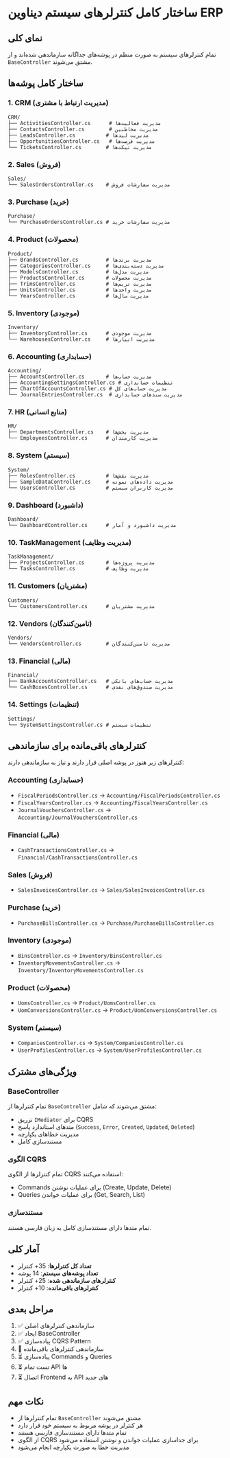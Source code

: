 # ساختار کامل کنترلرهای سیستم دیناوین ERP

## نمای کلی
تمام کنترلرهای سیستم به صورت منظم در پوشه‌های جداگانه سازماندهی شده‌اند و از `BaseController` مشتق می‌شوند.

## ساختار کامل پوشه‌ها

### 1. CRM (مدیریت ارتباط با مشتری)
```
CRM/
├── ActivitiesController.cs      # مدیریت فعالیت‌ها
├── ContactsController.cs        # مدیریت مخاطبین
├── LeadsController.cs          # مدیریت لیدها
├── OpportunitiesController.cs   # مدیریت فرصت‌ها
└── TicketsController.cs        # مدیریت تیکت‌ها
```

### 2. Sales (فروش)
```
Sales/
└── SalesOrdersController.cs    # مدیریت سفارشات فروش
```

### 3. Purchase (خرید)
```
Purchase/
└── PurchaseOrdersController.cs # مدیریت سفارشات خرید
```

### 4. Product (محصولات)
```
Product/
├── BrandsController.cs         # مدیریت برندها
├── CategoriesController.cs     # مدیریت دسته‌بندی‌ها
├── ModelsController.cs         # مدیریت مدل‌ها
├── ProductsController.cs       # مدیریت محصولات
├── TrimsController.cs          # مدیریت تریم‌ها
├── UnitsController.cs          # مدیریت واحدها
└── YearsController.cs          # مدیریت سال‌ها
```

### 5. Inventory (موجودی)
```
Inventory/
├── InventoryController.cs      # مدیریت موجودی
└── WarehousesController.cs     # مدیریت انبارها
```

### 6. Accounting (حسابداری)
```
Accounting/
├── AccountsController.cs       # مدیریت حساب‌ها
├── AccountingSettingsController.cs # تنظیمات حسابداری
├── ChartOfAccountsController.cs # مدیریت حساب‌های کل
└── JournalEntriesController.cs  # مدیریت سندهای حسابداری
```

### 7. HR (منابع انسانی)
```
HR/
├── DepartmentsController.cs    # مدیریت بخش‌ها
└── EmployeesController.cs      # مدیریت کارمندان
```

### 8. System (سیستم)
```
System/
├── RolesController.cs          # مدیریت نقش‌ها
├── SampleDataController.cs     # مدیریت داده‌های نمونه
└── UsersController.cs          # مدیریت کاربران سیستم
```

### 9. Dashboard (داشبورد)
```
Dashboard/
└── DashboardController.cs      # مدیریت داشبورد و آمار
```

### 10. TaskManagement (مدیریت وظایف)
```
TaskManagement/
├── ProjectsController.cs       # مدیریت پروژه‌ها
└── TasksController.cs          # مدیریت وظایف
```

### 11. Customers (مشتریان)
```
Customers/
└── CustomersController.cs      # مدیریت مشتریان
```

### 12. Vendors (تامین‌کنندگان)
```
Vendors/
└── VendorsController.cs        # مدیریت تامین‌کنندگان
```

### 13. Financial (مالی)
```
Financial/
├── BankAccountsController.cs   # مدیریت حساب‌های بانکی
└── CashBoxesController.cs      # مدیریت صندوق‌های نقدی
```

### 14. Settings (تنظیمات)
```
Settings/
└── SystemSettingsController.cs # تنظیمات سیستم
```

## کنترلرهای باقی‌مانده برای سازماندهی

کنترلرهای زیر هنوز در پوشه اصلی قرار دارند و نیاز به سازماندهی دارند:

### Accounting (حسابداری)
- `FiscalPeriodsController.cs` → `Accounting/FiscalPeriodsController.cs`
- `FiscalYearsController.cs` → `Accounting/FiscalYearsController.cs`
- `JournalVouchersController.cs` → `Accounting/JournalVouchersController.cs`

### Financial (مالی)
- `CashTransactionsController.cs` → `Financial/CashTransactionsController.cs`

### Sales (فروش)
- `SalesInvoicesController.cs` → `Sales/SalesInvoicesController.cs`

### Purchase (خرید)
- `PurchaseBillsController.cs` → `Purchase/PurchaseBillsController.cs`

### Inventory (موجودی)
- `BinsController.cs` → `Inventory/BinsController.cs`
- `InventoryMovementsController.cs` → `Inventory/InventoryMovementsController.cs`

### Product (محصولات)
- `UomsController.cs` → `Product/UomsController.cs`
- `UomConversionsController.cs` → `Product/UomConversionsController.cs`

### System (سیستم)
- `CompaniesController.cs` → `System/CompaniesController.cs`
- `UserProfilesController.cs` → `System/UserProfilesController.cs`

## ویژگی‌های مشترک

### BaseController
تمام کنترلرها از `BaseController` مشتق می‌شوند که شامل:
- تزریق `IMediator` برای CQRS
- متدهای استاندارد پاسخ (`Success`, `Error`, `Created`, `Updated`, `Deleted`)
- مدیریت خطاهای یکپارچه
- مستندسازی کامل

### الگوی CQRS
تمام کنترلرها از الگوی CQRS استفاده می‌کنند:
- Commands برای عملیات نوشتن (Create, Update, Delete)
- Queries برای عملیات خواندن (Get, Search, List)

### مستندسازی
تمام متدها دارای مستندسازی کامل به زبان فارسی هستند.

## آمار کلی

- **تعداد کل کنترلرها**: 35+ کنترلر
- **تعداد پوشه‌های سیستم**: 14 پوشه
- **کنترلرهای سازماندهی شده**: 25+ کنترلر
- **کنترلرهای باقی‌مانده**: 10+ کنترلر

## مراحل بعدی

1. ✅ سازماندهی کنترلرهای اصلی
2. ✅ ایجاد BaseController
3. ✅ پیاده‌سازی CQRS Pattern
4. 🔄 سازماندهی کنترلرهای باقی‌مانده
5. ⏳ پیاده‌سازی Commands و Queries
6. ⏳ تست تمام API ها
7. ⏳ اتصال Frontend به API های جدید

## نکات مهم

- تمام کنترلرها از `BaseController` مشتق می‌شوند
- هر کنترلر در پوشه مربوط به سیستم خود قرار دارد
- تمام متدها دارای مستندسازی فارسی هستند
- از الگوی CQRS برای جداسازی عملیات خواندن و نوشتن استفاده می‌شود
- مدیریت خطا به صورت یکپارچه انجام می‌شود
